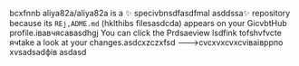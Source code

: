 bcxfnnb
aliya82a/aliya82a is a ✨ specivbnsdfasdfmal asddssa✨ repository because its `REj,ADME.md` (hklthibs filesasdcda) appears on your GicvbtHub profile.івавчясавasdhgj
You can click the Prdsaeview lsdfink tofshvfvcte ячtake a look at your changes.asdcxzczxfsd
--->cvcxvxcvxcvіваівррпо
xvsadsadфів
asdasd

